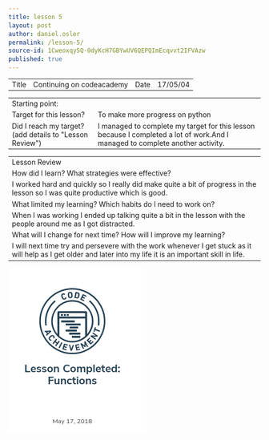 ```yaml
---
title: lesson 5
layout: post
author: daniel.osler
permalink: /lesson-5/
source-id: 1Cweoxqy5Q-0dyKcH7GBYwUV6QEPQImEcqvvt2IFVAzw
published: true
---
```

<table>
  <tr>
    <td>Title</td>
    <td>Continuing on codeacademy</td>
    <td>Date</td>
    <td>17/05/04</td>
  </tr>
</table>


<table>
  <tr>
    <td>Starting point:</td>
    <td></td>
  </tr>
  <tr>
    <td>Target for this lesson?</td>
    <td>To make more progress on python</td>
  </tr>
  <tr>
    <td>Did I reach my target? 
(add details to "Lesson Review")</td>
    <td>I managed to complete my target for this lesson because I completed a lot of work.And I managed to complete another activity.</td>
  </tr>
</table>


<table>
  <tr>
    <td>Lesson Review</td>
  </tr>
  <tr>
    <td>How did I learn? What strategies were effective? </td>
  </tr>
  <tr>
    <td>I worked hard and quickly so I really did make quite a bit of progress in the lesson so I was quite productive which is good.</td>
  </tr>
  <tr>
    <td>What limited my learning? Which habits do I need to work on?</td>
  </tr>
  <tr>
    <td>When I was working I ended up talking quite a bit in the lesson with the people around me as I got distracted.</td>
  </tr>
  <tr>
    <td>What will I change for next time? How will I improve my learning?</td>
  </tr>
  <tr>
    <td>I will next time try and persevere with the work whenever I get stuck as it will help as I get older and later into my life it is an important skill in life.</td>
  </tr>
</table>
<img src = "/images/Screenshot 2018-06-22 at 13.35.01.png">

